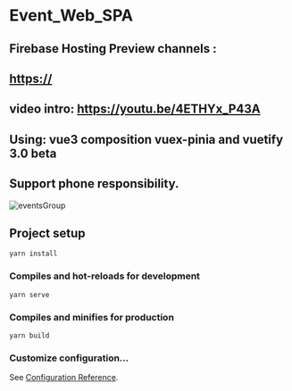 # Event_Web_SPA
## Firebase Hosting Preview channels :
## [https://](https://routingbase-21148.firebaseapp.com)
## video intro: https://youtu.be/4ETHYx_P43A
## Using: vue3 composition vuex-pinia and vuetify 3.0 beta
## Support phone responsibility.
![eventsGroup](https://user-images.githubusercontent.com/51271834/184530333-ede884ee-af89-4f25-9c84-f6f8f3c9c593.png)



## Project setup
```
yarn install
```

### Compiles and hot-reloads for development
```
yarn serve
```

### Compiles and minifies for production
```
yarn build
```

### Customize configuration...
See [Configuration Reference](https://cli.vuejs.org/config/).
